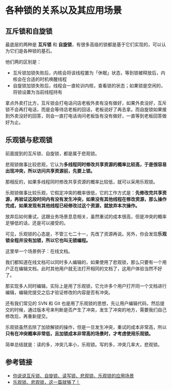 # 各种锁的关系以及其应用场景

## 互斥锁和自旋锁

最底层的两种是 **互斥锁** 和 **自旋锁**，有很多高级的锁都是基于它们实现的，可以认为它们是各种锁的基石。

他们两的区别是：

- 互斥锁加锁失败后，内核会将该线程置为「休眠」状态，等到锁被释放后，内核会在合适的时机唤醒线程
- 自旋锁加锁失败后，线程会一直轮训内核，查看锁的状态；如果锁是空闲的，将锁设置为当前线程持有

拿点外卖打比方，互斥锁会打电话问店老板外卖有没有做好，如果外卖没好，互斥锁不会再打电话，而是会等待店老板的回话，老板说好了再去拿。而自旋锁如果接到外卖没好的回答，则会一直打电话询问老板饭有没有做好，一直等到老板回答做好为止。

## 乐观锁与悲观锁

前面提到的互斥锁、自旋锁，都是属于悲观锁。

悲观锁做事比较悲观，它认为**多线程同时修改共享资源的概率比较高，于是很容易出现冲突，所以访问共享资源前，先要上锁。**

那相反的，如果多线程同时修改共享资源的概率比较低，就可以采用乐观锁。

乐观锁做事比较乐观，它假定冲突的概率很低，它的工作方式是：**先修改完共享资源，再验证这段时间内有没有发生冲突，如果没有其他线程在修改资源，那么操作完成，如果发现有其他线程已经修改过这个资源，就放弃本次操作。**

放弃后如何重试，这跟业务场景息息相关，虽然重试的成本很高，但是冲突的概率足够低的话，还是可以接受的。

可见，乐观锁的心态是，不管三七二十一，先改了资源再说。另外，你会发现**乐观锁全程并没有加锁，所以它也叫无锁编程。**

这里举一个场景例子：在线文档。

我们都知道在线文档可以同时多人编辑的，如果使用了悲观锁，那么只要有一个用户正在编辑文档，此时其他用户就无法打开相同的文档了，这用户体验当然不好了。

那实现多人同时编辑，实际上是用了乐观锁，它允许多个用户打开同一个文档进行编辑，编辑完提交之后才验证修改的内容是否有冲突。

还有我们常见的 SVN 和 Git 也是用了乐观锁的思想，先让用户编辑代码，然后提交的时候，通过版本号来判断是否产生了冲突，发生了冲突的地方，需要我们自己修改后，再重新提交。

乐观锁虽然去除了加锁解锁的操作，但是一旦发生冲突，重试的成本非常高，所以**只有在冲突概率非常低，且加锁成本非常高的场景时，才考虑使用乐观锁。**

简单总结就是：读的多，冲突几率小，乐观锁。写的多，冲突几率大，悲观锁。

## 参考链接

- [你说说互斥锁、自旋锁、读写锁、悲观锁、乐观锁的应用场景](https://www.cnblogs.com/xiaolincoding/p/13675202.html)
- [乐观锁、悲观锁，这一篇就够了！](https://segmentfault.com/a/1190000016611415)
